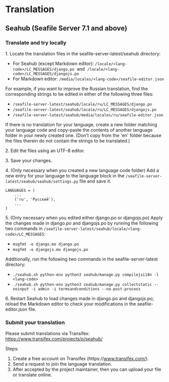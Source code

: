 # Translation

## Seahub (Seafile Server 7.1 and above)

### Translate and try locally

1\. Locate the translation files in the seafile-server-latest/seahub directory:

* For Seahub (except Markdown editor): `/locale/<lang-code>/LC_MESSAGES/django.po`   and   `/locale/<lang-code>/LC_MESSAGES/djangojs.po`
* For Markdown editor: `/media/locales/<lang-code>/seafile-editor.json`

For example, if you want to improve the Russian translation, find the corresponding strings to be edited in either of the following three files: 

* `/seafile-server-latest/seahub/locale/ru/LC_MESSAGES/django.po`
* `/seafile-server-latest/seahub/locale/ru/LC_MESSAGES/djangojs.po`
* `/seafile-server-latest/seahub/media/locales/ru/seafile-editor.json`

If there is no translation for your language, create a new folder matching your language code and copy-paste the contents of another language folder in your newly created one. (Don't copy from the 'en' folder because the files therein do not contain the strings to be translated.) 

2\. Edit the files using an UTF-8 editor.

3\. Save your changes. 

4\. (Only necessary when you created a new language code folder) Add a new entry for your language to the language block in the `/seafile-server-latest/seahub/seahub/settings.py` file and save it. 

```
LANGUAGES = (
    ...
    ('ru', 'Русский'),
    ...
)

```

5\. (Only necessary when you edited either django.po or djangojs.po) Apply the changes made in django.po and djangojs.po by running the following two commands in `/seafile-server-latest/seahub/locale/<lang-code>/LC_MESSAGES`:

* `msgfmt -o django.mo django.po`
* `msgfmt -o djangojs.mo djangojs.po`

Additionally, run the following two commands in the seafile-server-latest directory:

* `./seahub.sh python-env python3 seahub/manage.py compilejsi18n -l <lang-code>`
* `./seahub.sh python-env python3 seahub/manage.py collectstatic --noinput -i admin -i termsandconditions --no-post-process`

6\. Restart Seahub to load changes made in django.po and djangojs.po; reload the Markdown editor to check your modifications in the seafile-editor.json file.

### Submit your translation

Please submit translations via Transifex: <https://www.transifex.com/projects/p/seahub/>

Steps:

1. Create a free account on Transifex (https\://www.transifex.com/). 
2. Send a request to join the language translation. 
3. After accepted by the project maintainer, then you can upload your file or translate online.


